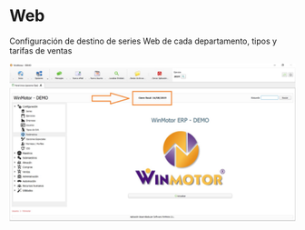 # Web

Configuración de destino de series Web de cada departamento, tipos y tarifas de ventas

![](../../../.gitbook/assets/image%20%28350%29.png)

